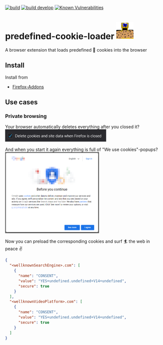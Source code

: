 [![build](https://img.shields.io/github/workflow/status/litetex/predefined-cookie-loader/Master%20CI?label=build)](https://github.com/litetex/predefined-cookie-loader/actions?query=workflow%3A%22Master+CI%22)
[![build develop](https://img.shields.io/github/workflow/status/litetex/predefined-cookie-loader/Develop%20CI?label=build%20develop)](https://github.com/litetex/predefined-cookie-loader/actions?query=workflow%3A%22Develop+CI%22)
[![Known Vulnerabilities](https://snyk.io/test/github/litetex/predefined-cookie-loader/badge.svg?targetFile=src/package.json)](https://snyk.io/test/github/litetex/predefined-cookie-loader?targetFile=src/package.json)

# predefined-cookie-loader <img src="src/icons/icon96.png" width=56></img>

A browser extension that loads predefined 🍪 cookies into the browser 

## Install
Install from 
* [Firefox-Addons](https://addons.mozilla.org/en-US/firefox/addon/predefined-cookie-loader/)

## Use cases
### Private browsing
Your browser automatically deletes everything after you closed it? <br/>
<img src="assets/DeleteBrowsingDataOnClose.png" height=40></img>

And when you start it again everything is full of "We use cookies"-popups?<br/>
<img src="assets/CookiePopupExample.png" height=264></img>

Now you can preload the corresponding cookies and surf 🏄‍ the web in peace ✌️
```JSON
{
  "<wellknownSearchEngine>.com": [
    {
      "name": "CONSENT",
      "value": "YES+undefined.undefined+V14+undefined",
      "secure": true
    }
  ],
  "<wellknownVideoPlatform>.com": [
    {
      "name": "CONSENT",
      "value": "YES+undefined.undefined+V14+undefined",
      "secure": true
    }
  ]
}
```
